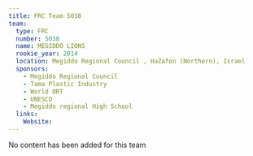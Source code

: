 ```yaml
---
title: FRC Team 5038
team:
  type: FRC
  number: 5038
  name: MEGIDDO LIONS
  rookie_year: 2014
  location: Megiddo Regional Council , HaZafon (Northern), Israel
  sponsors:
    - Megiddo Regional Council
    - Tama Plastic Industry
    - World ORT
    - UNESCO
    - Megiddo regional High School
  links:
    Website: 
---
```

No content has been added for this team